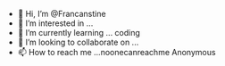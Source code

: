 - 👋 Hi, I’m @Francanstine
- 👀 I’m interested in ...
- 🌱 I’m currently learning ... coding
- 💞️ I’m looking to collaborate on ...
- 📫 How to reach me ...noonecanreachme
Anonymous

<!---
Francanstine/Francanstine is a ✨ special ✨ repository because its `README.md` (this file) appears on your GitHub profile.
You can click the Preview link to take a look at your changes.
--->
